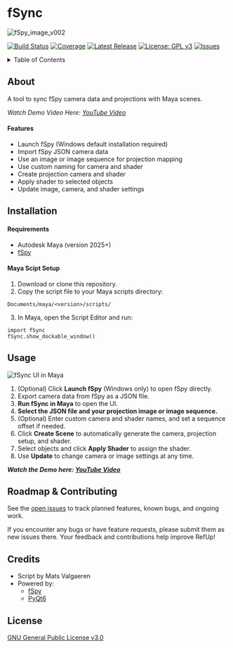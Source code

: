 # fSync

![fSpy_image_v002](https://github.com/user-attachments/assets/1620cf67-0e20-4408-9a12-3a8f20a7c6ea)

[![Build Status](https://img.shields.io/github/actions/workflow/status/username/repo/ci.yml?branch=main)](https://github.com/MatsValgaeren/FrameForge/actions)
[![Coverage](https://img.shields.io/codecov/c/github/username/repo)](https://codecov.io/gh/username/repo)
[![Latest Release](https://img.shields.io/github/v/release/username/repo)](https://github.com/MatsValgaeren/FrameForge/releases)
[![License: GPL v3](https://img.shields.io/badge/License-GPLv3-blue.svg)](LICENSE)
[![Issues](https://img.shields.io/github/issues/username/repo)](https://github.com/MatsValgaeren/FrameForge/issues)

</div>

<details>
<summary>Table of Contents</summary>

- [About](#about)
  - [Features](#features)
- [Installation](#installation)
  - [Requirements](#requirements)
  - [Maya Scipt Setup](#maya-scipt-setup)
- [Usage](#usage)
- [Roadmap & Contributing](#roadmap--contributing)
- [Credits](#credits)
- [License](#license)

</details>


## About

A tool to sync fSpy camera data and projections with Maya scenes.

*Watch Demo Video Here: [YouTube Video](https://youtu.be/1ouHB7DwsLI)*


#### Features

- Launch fSpy (Windows default installation required)
- Import fSpy JSON camera data
- Use an image or image sequence for projection mapping
- Use custom naming for camera and shader
- Create projection camera and shader
- Apply shader to selected objects
- Update image, camera, and shader settings


## Installation

#### Requirements

-   Autodesk Maya (version 2025+)
-   [fSpy](https://github.com/stuffmatic/fSpy)

#### Maya Scipt Setup

1. Download or clone this repository.
2. Copy the script file to your Maya scripts directory:  
```
Documents/maya/<version>/scripts/
```
3. In Maya, open the Script Editor and run:
```
import fSync
fSync.show_dockable_window()
```


## Usage

![fSync UI in Maya](https://github.com/user-attachments/assets/cc538fbe-fecc-4ecf-a57b-4449d4437c73)

1. (Optional) Click **Launch fSpy** (Windows only) to open fSpy directly.
2. Export camera data from fSpy as a JSON file.
3. **Run fSync in Maya** to open the UI.
4. **Select the JSON file and your projection image or image sequence.**
5. (Optional) Enter custom camera and shader names, and set a sequence offset if needed.
6. Click **Create Scene** to automatically generate the camera, projection setup, and shader.
7. Select objects and click **Apply Shader** to assign the shader.
8. Use **Update** to change camera or image settings at any time.

***Watch the Demo here: [YouTube Video](https://youtu.be/1ouHB7DwsLI)***


## Roadmap & Contributing


See the [open issues](https://github.com/MatsValgaeren/FrameForge/issues) to track planned features, known bugs, and ongoing work.

If you encounter any bugs or have feature requests, please submit them as new issues there.  Your feedback and contributions help improve RefUp!


## Credits

-   Script by Mats Valgaeren
-   Powered by:
    -   [fSpy](https://github.com/stuffmatic/fSpy)
    -   [PyQt6](https://pypi.org/project/PyQt6/)


## License

[GNU General Public License v3.0](LICENSE)

